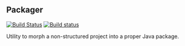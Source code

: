 ## Packager 
[![Build Status](https://travis-ci.org/stpettersens/Packager.png?branch=master)](https://travis-ci.org/stpettersens/Packager) [![Build status](https://ci.appveyor.com/api/projects/status/github/stpettersens/Packager?branch=master&svg=true)](https://ci.appveyor.com/project/stpettersens/Packager)

Utility to morph a non-structured project into a proper Java package.
